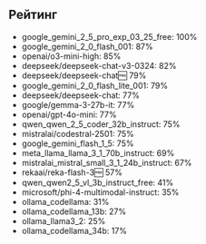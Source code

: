 ## Рейтинг

- google_gemini_2_5_pro_exp_03_25_free: 100%
- google_gemini_2_0_flash_001: 87%
- openai/o3-mini-high: 85%
- deepseek/deepseek-chat-v3-0324: 82%
- deepseek/deepseek-chat:free: 79%
- google_gemini_2_0_flash_lite_001: 79%
- deepseek/deepseek-chat: 77%
- google/gemma-3-27b-it: 77%
- openai/gpt-4o-mini: 77%
- qwen_qwen_2_5_coder_32b_instruct: 75%
- mistralai/codestral-2501: 75%
- google_gemini_flash_1_5: 75%
- meta_llama_llama_3_1_70b_instruct: 69%
- mistralai_mistral_small_3_1_24b_instruct: 67%
- rekaai/reka-flash-3:free: 57%
- qwen_qwen2_5_vl_3b_instruct_free: 41%
- microsoft/phi-4-multimodal-instruct: 35%
- ollama_codellama: 31%
- ollama_codellama_13b: 27%
- ollama_llama3_2: 25%
- ollama_codellama_34b: 17%
